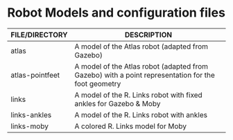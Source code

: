 # Robot Models and configuration files

FILE/DIRECTORY | DESCRIPTION
---------------|----------------------------------------------------------
atlas	|	A model of the Atlas robot (adapted from Gazebo)	
atlas-pointfeet | A model of the Atlas robot (adapted from Gazebo) with a point representation for the foot geometry
links	| A model of the R. Links robot with fixed ankles for Gazebo & Moby
links-ankles	| A model of the R. Links robot with ankles
links-moby |  A colored R. Links model for Moby
	

